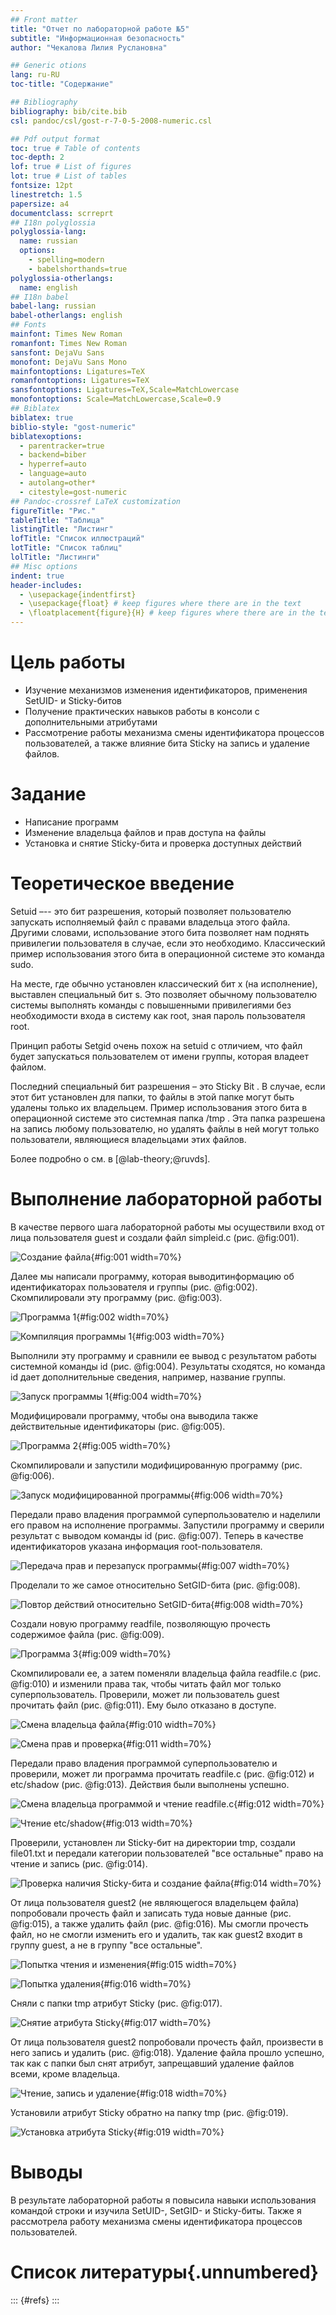 ```yaml
---
## Front matter
title: "Отчет по лабораторной работе №5"
subtitle: "Информационная безопасность"
author: "Чекалова Лилия Руслановна"

## Generic otions
lang: ru-RU
toc-title: "Содержание"

## Bibliography
bibliography: bib/cite.bib
csl: pandoc/csl/gost-r-7-0-5-2008-numeric.csl

## Pdf output format
toc: true # Table of contents
toc-depth: 2
lof: true # List of figures
lot: true # List of tables
fontsize: 12pt
linestretch: 1.5
papersize: a4
documentclass: scrreprt
## I18n polyglossia
polyglossia-lang:
  name: russian
  options:
	- spelling=modern
	- babelshorthands=true
polyglossia-otherlangs:
  name: english
## I18n babel
babel-lang: russian
babel-otherlangs: english
## Fonts
mainfont: Times New Roman
romanfont: Times New Roman
sansfont: DejaVu Sans
monofont: DejaVu Sans Mono
mainfontoptions: Ligatures=TeX
romanfontoptions: Ligatures=TeX
sansfontoptions: Ligatures=TeX,Scale=MatchLowercase
monofontoptions: Scale=MatchLowercase,Scale=0.9
## Biblatex
biblatex: true
biblio-style: "gost-numeric"
biblatexoptions:
  - parentracker=true
  - backend=biber
  - hyperref=auto
  - language=auto
  - autolang=other*
  - citestyle=gost-numeric
## Pandoc-crossref LaTeX customization
figureTitle: "Рис."
tableTitle: "Таблица"
listingTitle: "Листинг"
lofTitle: "Список иллюстраций"
lotTitle: "Список таблиц"
lolTitle: "Листинги"
## Misc options
indent: true
header-includes:
  - \usepackage{indentfirst}
  - \usepackage{float} # keep figures where there are in the text
  - \floatplacement{figure}{H} # keep figures where there are in the text
---
```


# Цель работы

- Изучение механизмов изменения идентификаторов, применения SetUID- и Sticky-битов
- Получение практических навыков работы в консоли с дополнительными атрибутами
- Рассмотрение работы механизма смены идентификатора процессов пользователей, а также влияние бита Sticky на запись и удаление файлов.

# Задание

- Написание программ
- Изменение владельца файлов и прав доступа на файлы
- Установка и снятие Sticky-бита и проверка доступных действий

# Теоретическое введение

Setuid –-- это бит разрешения, который позволяет пользователю запускать исполняемый файл с правами владельца этого файла. Другими словами, использование этого бита позволяет нам поднять привилегии пользователя в случае, если это необходимо. Классический пример использования этого бита в операционной системе это команда sudo.

На месте, где обычно установлен классический бит x (на исполнение), выставлен специальный бит s. Это позволяет обычному пользователю системы выполнять команды с повышенными привилегиями без необходимости входа в систему как root, зная пароль пользователя root.

Принцип работы Setgid очень похож на setuid с отличием, что файл будет запускаться пользователем от имени группы, которая владеет файлом.

Последний специальный бит разрешения – это Sticky Bit . В случае, если этот бит установлен для папки, то файлы в этой папке могут быть удалены только их владельцем. Пример использования этого бита в операционной системе это системная папка /tmp . Эта папка разрешена на запись любому пользователю, но удалять файлы в ней могут только пользователи, являющиеся владельцами этих файлов.

Более подробно о см. в [@lab-theory;@ruvds].

# Выполнение лабораторной работы

В качестве первого шага лабораторной работы мы осуществили вход от лица пользователя guest и создали файл simpleid.c (рис. @fig:001).

![Создание файла](image/1.png){#fig:001 width=70%}

Далее мы написали программу, которая выводитинформацию об идентификаторах пользователя и группы (рис. @fig:002). Скомпилировали эту программу (рис. @fig:003).

![Программа 1](image/2.png){#fig:002 width=70%}

![Компиляция программы 1](image/3.png){#fig:003 width=70%}

Выполнили эту программу и сравнили ее вывод с результатом работы системной команды id (рис. @fig:004). Результаты сходятся, но команда id дает дополнительные сведения, например, название группы.

![Запуск программы 1](image/4.png){#fig:004 width=70%}

Модифицировали программу, чтобы она выводила также действительные идентификаторы (рис. @fig:005).

![Программа 2](image/5.png){#fig:005 width=70%}

Скомпилировали и запустили модифицированную программу (рис. @fig:006).

![Запуск модифицированной программы](image/6.png){#fig:006 width=70%}

Передали право владения программой суперпользователю и наделили его правом на исполнение программы. Запустили программу и сверили результат с выводом команды id (рис. @fig:007). Теперь в качестве идентификаторов указана информация root-пользователя.

![Передача прав и перезапуск программы](image/7.png){#fig:007 width=70%}

Проделали то же самое относительно SetGID-бита (рис. @fig:008).

![Повтор действий относительно SetGID-бита](image/8.png){#fig:008 width=70%}

Создали новую программу readfile, позволяющую прочесть содержимое файла (рис. @fig:009).

![Программа 3](image/9.png){#fig:009 width=70%}

Скомпилировали ее, а затем поменяли владельца файла readfile.c (рис. @fig:010) и изменили права так, чтобы читать файл мог только суперпользователь. Проверили, может ли пользователь guest прочитать файл (рис. @fig:011). Ему было отказано в доступе.

![Смена владельца файла](image/10.png){#fig:010 width=70%}

![Смена прав и проверка](image/11.png){#fig:011 width=70%}

Передали право владения программой суперпользователю и проверили, может ли программа прочитать readfile.c (рис. @fig:012) и etc/shadow (рис. @fig:013). Действия были выполнены успешно.

![Смена владельца программой и чтение readfile.c](image/12.png){#fig:012 width=70%}

![Чтение etc/shadow](image/13.png){#fig:013 width=70%}

Проверили, установлен ли Sticky-бит на директории tmp, создали file01.txt и передали категории пользователей "все остальные" право на чтение и запись (рис. @fig:014).

![Проверка наличия Sticky-бита и создание файла](image/14.png){#fig:014 width=70%}

От лица пользователя guest2 (не являющегося владельцем файла) попробовали прочесть файл и записать туда новые данные (рис. @fig:015), а также удалить файл (рис. @fig:016). Мы смогли прочесть файл, но не смогли изменить его и удалить, так как guest2 входит в группу guest, а не в группу "все остальные".

![Попытка чтения и изменения](image/15.png){#fig:015 width=70%}

![Попытка удаления](image/15а.png){#fig:016 width=70%}

Сняли с папки tmp атрибут Sticky (рис. @fig:017).

![Снятие атрибута Sticky](image/16.png){#fig:017 width=70%}

От лица пользователя guest2 попробовали прочесть файл, произвести в него запись и удалить (рис. @fig:018). Удаление файла прошло успешно, так как с папки был снят атрибут, запрещавший удаление файлов всеми, кроме владельца.

![Чтение, запись и удаление](image/17.png){#fig:018 width=70%}

Установили атрибут Sticky обратно на папку tmp (рис. @fig:019).

![Установка атрибута Sticky](image/18.png){#fig:019 width=70%}

# Выводы

В результате лабораторной работы я повысила навыки использования командой строки и изучила SetUID-, SetGID- и Sticky-биты. Также я рассмотрела работу механизма смены идентификатора процессов пользователей.

# Список литературы{.unnumbered}

::: {#refs}
:::